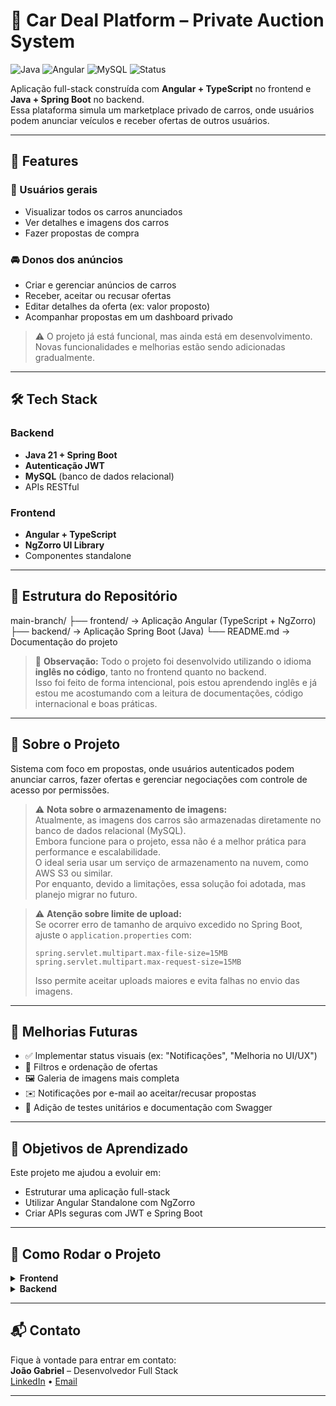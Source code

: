 # 🚗 Car Deal Platform – Private Auction System

![Java](https://img.shields.io/badge/Backend-Java%2021-blue)
![Angular](https://img.shields.io/badge/Frontend-Angular%2019-red)
![MySQL](https://img.shields.io/badge/Database-MySQL-blue)
![Status](https://img.shields.io/badge/Status-Em%20Desenvolvimento-yellow)


Aplicação full-stack construída com **Angular + TypeScript** no frontend e **Java + Spring Boot** no backend.  
Essa plataforma simula um marketplace privado de carros, onde usuários podem anunciar veículos e receber ofertas de outros usuários.

---

## 📌 Features

### 👤 Usuários gerais
- Visualizar todos os carros anunciados
- Ver detalhes e imagens dos carros
- Fazer propostas de compra

### 🚘 Donos dos anúncios
- Criar e gerenciar anúncios de carros
- Receber, aceitar ou recusar ofertas
- Editar detalhes da oferta (ex: valor proposto)
- Acompanhar propostas em um dashboard privado

> ⚠️ O projeto já está funcional, mas ainda está em desenvolvimento. Novas funcionalidades e melhorias estão sendo adicionadas gradualmente.

---

## 🛠️ Tech Stack

### Backend
- **Java 21 + Spring Boot**
- **Autenticação JWT**
- **MySQL** (banco de dados relacional)
- APIs RESTful

### Frontend
- **Angular + TypeScript**
- **NgZorro UI Library**
- Componentes standalone

---

## 📂 Estrutura do Repositório

main-branch/
├── frontend/ → Aplicação Angular (TypeScript + NgZorro)
├── backend/ → Aplicação Spring Boot (Java)
└── README.md → Documentação do projeto


> 🧠 **Observação:** Todo o projeto foi desenvolvido utilizando o idioma **inglês no código**, tanto no frontend quanto no backend.  
> Isso foi feito de forma intencional, pois estou aprendendo inglês e já estou me acostumando com a leitura de documentações, código internacional e boas práticas.

---

## 🧠 Sobre o Projeto

Sistema com foco em propostas, onde usuários autenticados podem anunciar carros, fazer ofertas e gerenciar negociações com controle de acesso por permissões.

> ⚠️ **Nota sobre o armazenamento de imagens:**  
> Atualmente, as imagens dos carros são armazenadas diretamente no banco de dados relacional (MySQL).  
> Embora funcione para o projeto, essa não é a melhor prática para performance e escalabilidade.  
> O ideal seria usar um serviço de armazenamento na nuvem, como AWS S3 ou similar.  
> Por enquanto, devido a limitações, essa solução foi adotada, mas planejo migrar no futuro.

> ⚠️ **Atenção sobre limite de upload:**  
> Se ocorrer erro de tamanho de arquivo excedido no Spring Boot, ajuste o `application.properties` com:  
> ```properties
> spring.servlet.multipart.max-file-size=15MB
> spring.servlet.multipart.max-request-size=15MB
> ```  
> Isso permite aceitar uploads maiores e evita falhas no envio das imagens.
---

## 🔧 Melhorias Futuras

- ✅ Implementar status visuais (ex: "Notificações", "Melhoria no UI/UX")
- 🔄 Filtros e ordenação de ofertas
- 🖼️ Galeria de imagens mais completa
- ✉️ Notificações por e-mail ao aceitar/recusar propostas
- 🧪 Adição de testes unitários e documentação com Swagger

---

## 🎯 Objetivos de Aprendizado

Este projeto me ajudou a evoluir em:
- Estruturar uma aplicação full-stack
- Utilizar Angular Standalone com NgZorro
- Criar APIs seguras com JWT e Spring Boot

---

## 🚀 Como Rodar o Projeto

<details>
  <summary><strong>Frontend</strong></summary>

  1. Navegue até `frontend/sellcar_angular/sellcar_angular`
  2. Execute `npm install`
  4. Rode com `ng serve`

</details>

<details>
  <summary><strong>Backend</strong></summary>

  1. Navegue até `backend/`
  2. Configure o `application.properties` com seu MySQL
  3. Rode a aplicação Spring Boot

</details>

---

## 📬 Contato

Fique à vontade para entrar em contato:  
**João Gabriel** – Desenvolvedor Full Stack  
[LinkedIn](https://www.linkedin.com/in/jo%C3%A3o-gabriel-s-b22407365/) • [Email](joaogabriell.ssm@gmail.com)

---
